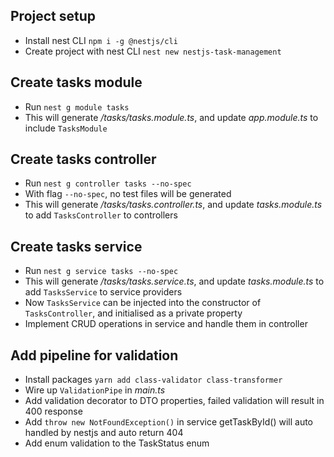 ## Project setup
- Install nest CLI `npm i -g @nestjs/cli`
- Create project with nest CLI `nest new nestjs-task-management`

## Create tasks module
- Run `nest g module tasks`
- This will generate */tasks/tasks.module.ts*, and update *app.module.ts* to include `TasksModule` 

## Create tasks controller
- Run `nest g controller tasks --no-spec`
- With flag `--no-spec`, no test files will be generated
- This will generate */tasks/tasks.controller.ts*, and update *tasks.module.ts* to add `TasksController` to controllers 

## Create tasks service
- Run `nest g service tasks --no-spec`
- This will generate */tasks/tasks.service.ts*, and update *tasks.module.ts* to add `TasksService` to service providers
- Now `TasksService` can be injected into the constructor of `TasksController`, and initialised as a private property
- Implement CRUD operations in service and handle them in controller

## Add pipeline for validation
- Install packages `yarn add class-validator class-transformer`
- Wire up `ValidationPipe` in *main.ts*
- Add validation decorator to DTO properties, failed validation will result in 400 response
- Add `throw new NotFoundException()` in service getTaskById() will auto handled by nestjs and auto return 404 
- Add enum validation to the TaskStatus enum